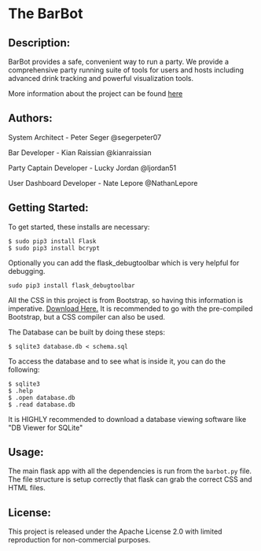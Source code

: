 # The BarBot

## Description:
BarBot provides a safe, convenient way to run a party. We provide a comprehensive party running suite of tools for users and hosts including advanced drink tracking and powerful visualization tools.

More information about the project can be found [here](http://peterhenryseger.com/BarBot/)

## Authors:
System Architect - Peter Seger @segerpeter07

Bar Developer - Kian Raissian @kianraissian

Party Captain Developer - Lucky Jordan @ljordan51

User Dashboard Developer - Nate Lepore @NathanLepore

## Getting Started:
To get started, these installs are necessary:

```
$ sudo pip3 install Flask
$ sudo pip3 install bcrypt
```
Optionally you can add the flask_debugtoolbar which is very helpful for debugging.
```
sudo pip3 install flask_debugtoolbar
```
All the CSS in this project is from Bootstrap, so having this information is imperative. [Download Here.](http://getbootstrap.com/getting-started/#download) It is recommended to go with the pre-compiled Bootstrap, but a CSS compiler can also be used.

The Database can be built by doing these steps:
```
$ sqlite3 database.db < schema.sql
```
To access the database and to see what is inside it, you can do the following:
```
$ sqlite3
$ .help
$ .open database.db
$ .read database.db
```
It is HIGHLY recommended to download a database viewing software like "DB Viewer for SQLite"

## Usage:
The main flask app with all the dependencies is run from the `barbot.py` file. The file structure is setup correctly that flask can grab the correct CSS and HTML files.

## License:
This project is released under the Apache License 2.0 with limited reproduction for non-commercial purposes.

